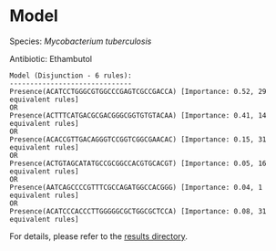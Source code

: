 
# Model

Species: *Mycobacterium tuberculosis*

Antibiotic: Ethambutol

```
Model (Disjunction - 6 rules):
------------------------------
Presence(ACATCCTGGGCGTGGCCCGAGTCGCCGACCA) [Importance: 0.52, 29 equivalent rules]
OR
Presence(ACTTTCATGACGCGACGGGCGGTGTGTACAA) [Importance: 0.41, 14 equivalent rules]
OR
Presence(ACACCGTTGACAGGGTCCGGTCGGCGAACAC) [Importance: 0.15, 31 equivalent rules]
OR
Presence(ACTGTAGCATATGCCGCGGCCACGTGCACGT) [Importance: 0.05, 16 equivalent rules]
OR
Presence(AATCAGCCCCGTTTCGCCAGATGGCCACGGG) [Importance: 0.04, 1 equivalent rules]
OR
Presence(ACATCCCACCCTTGGGGGCGCTGGCGCTCCA) [Importance: 0.08, 31 equivalent rules]

```

For details, please refer to the [results directory](../../../../../results/scm_b/mycobacterium%20tuberculosis/ethambutol/repeat_5/).

